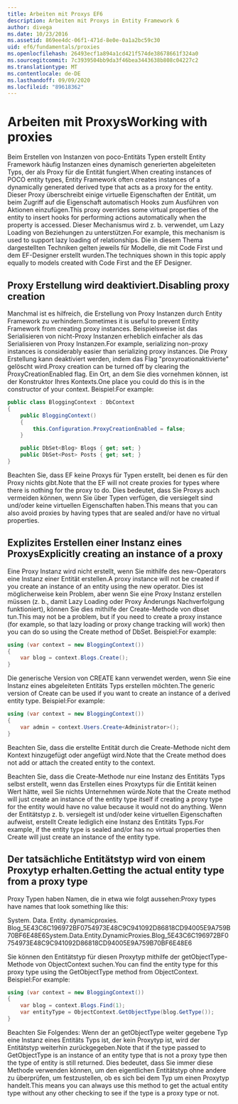 ```yaml
---
title: Arbeiten mit Proxys EF6
description: Arbeiten mit Proxys in Entity Framework 6
author: divega
ms.date: 10/23/2016
ms.assetid: 869ee4dc-06f1-471d-8e0e-0a1a2bc59c30
uid: ef6/fundamentals/proxies
ms.openlocfilehash: 26493ecf1a894a1cd421f574de38678661f324a0
ms.sourcegitcommit: 7c3939504bb9da3f46bea3443638b808c04227c2
ms.translationtype: MT
ms.contentlocale: de-DE
ms.lasthandoff: 09/09/2020
ms.locfileid: "89618362"
---
```

# <a name="working-with-proxies"></a><span data-ttu-id="bb349-103">Arbeiten mit Proxys</span><span class="sxs-lookup"><span data-stu-id="bb349-103">Working with proxies</span></span>
<span data-ttu-id="bb349-104">Beim Erstellen von Instanzen von poco-Entitäts Typen erstellt Entity Framework häufig Instanzen eines dynamisch generierten abgeleiteten Typs, der als Proxy für die Entität fungiert.</span><span class="sxs-lookup"><span data-stu-id="bb349-104">When creating instances of POCO entity types, Entity Framework often creates instances of a dynamically generated derived type that acts as a proxy for the entity.</span></span> <span data-ttu-id="bb349-105">Dieser Proxy überschreibt einige virtuelle Eigenschaften der Entität, um beim Zugriff auf die Eigenschaft automatisch Hooks zum Ausführen von Aktionen einzufügen.</span><span class="sxs-lookup"><span data-stu-id="bb349-105">This proxy overrides some virtual properties of the entity to insert hooks for performing actions automatically when the property is accessed.</span></span> <span data-ttu-id="bb349-106">Dieser Mechanismus wird z. b. verwendet, um Lazy Loading von Beziehungen zu unterstützen.</span><span class="sxs-lookup"><span data-stu-id="bb349-106">For example, this mechanism is used to support lazy loading of relationships.</span></span> <span data-ttu-id="bb349-107">Die in diesem Thema dargestellten Techniken gelten jeweils für Modelle, die mit Code First und dem EF-Designer erstellt wurden.</span><span class="sxs-lookup"><span data-stu-id="bb349-107">The techniques shown in this topic apply equally to models created with Code First and the EF Designer.</span></span>  

## <a name="disabling-proxy-creation"></a><span data-ttu-id="bb349-108">Proxy Erstellung wird deaktiviert.</span><span class="sxs-lookup"><span data-stu-id="bb349-108">Disabling proxy creation</span></span>  

<span data-ttu-id="bb349-109">Manchmal ist es hilfreich, die Erstellung von Proxy Instanzen durch Entity Framework zu verhindern.</span><span class="sxs-lookup"><span data-stu-id="bb349-109">Sometimes it is useful to prevent Entity Framework from creating proxy instances.</span></span> <span data-ttu-id="bb349-110">Beispielsweise ist das Serialisieren von nicht-Proxy Instanzen erheblich einfacher als das Serialisieren von Proxy Instanzen.</span><span class="sxs-lookup"><span data-stu-id="bb349-110">For example, serializing non-proxy instances is considerably easier than serializing proxy instances.</span></span> <span data-ttu-id="bb349-111">Die Proxy Erstellung kann deaktiviert werden, indem das Flag "proxyroationaktivierte" gelöscht wird.</span><span class="sxs-lookup"><span data-stu-id="bb349-111">Proxy creation can be turned off by clearing the ProxyCreationEnabled flag.</span></span> <span data-ttu-id="bb349-112">Ein Ort, an dem Sie dies vornehmen können, ist der Konstruktor Ihres Kontexts.</span><span class="sxs-lookup"><span data-stu-id="bb349-112">One place you could do this is in the constructor of your context.</span></span> <span data-ttu-id="bb349-113">Beispiel:</span><span class="sxs-lookup"><span data-stu-id="bb349-113">For example:</span></span>  

``` csharp
public class BloggingContext : DbContext
{
    public BloggingContext()
    {
        this.Configuration.ProxyCreationEnabled = false;
    }  

    public DbSet<Blog> Blogs { get; set; }
    public DbSet<Post> Posts { get; set; }
}
```  

<span data-ttu-id="bb349-114">Beachten Sie, dass EF keine Proxys für Typen erstellt, bei denen es für den Proxy nichts gibt.</span><span class="sxs-lookup"><span data-stu-id="bb349-114">Note that the EF will not create proxies for types where there is nothing for the proxy to do.</span></span> <span data-ttu-id="bb349-115">Dies bedeutet, dass Sie Proxys auch vermeiden können, wenn Sie über Typen verfügen, die versiegelt sind und/oder keine virtuellen Eigenschaften haben.</span><span class="sxs-lookup"><span data-stu-id="bb349-115">This means that you can also avoid proxies by having types that are sealed and/or have no virtual properties.</span></span>  

## <a name="explicitly-creating-an-instance-of-a-proxy"></a><span data-ttu-id="bb349-116">Explizites Erstellen einer Instanz eines Proxys</span><span class="sxs-lookup"><span data-stu-id="bb349-116">Explicitly creating an instance of a proxy</span></span>  

<span data-ttu-id="bb349-117">Eine Proxy Instanz wird nicht erstellt, wenn Sie mithilfe des new-Operators eine Instanz einer Entität erstellen.</span><span class="sxs-lookup"><span data-stu-id="bb349-117">A proxy instance will not be created if you create an instance of an entity using the new operator.</span></span> <span data-ttu-id="bb349-118">Dies ist möglicherweise kein Problem, aber wenn Sie eine Proxy Instanz erstellen müssen (z. b., damit Lazy Loading oder Proxy Änderungs Nachverfolgung funktioniert), können Sie dies mithilfe der Create-Methode von dbset tun.</span><span class="sxs-lookup"><span data-stu-id="bb349-118">This may not be a problem, but if you need to create a proxy instance (for example, so that lazy loading or proxy change tracking will work) then you can do so using the Create method of DbSet.</span></span> <span data-ttu-id="bb349-119">Beispiel:</span><span class="sxs-lookup"><span data-stu-id="bb349-119">For example:</span></span>  

``` csharp
using (var context = new BloggingContext())
{
    var blog = context.Blogs.Create();
}
```  

<span data-ttu-id="bb349-120">Die generische Version von CREATE kann verwendet werden, wenn Sie eine Instanz eines abgeleiteten Entitäts Typs erstellen möchten.</span><span class="sxs-lookup"><span data-stu-id="bb349-120">The generic version of Create can be used if you want to create an instance of a derived entity type.</span></span> <span data-ttu-id="bb349-121">Beispiel:</span><span class="sxs-lookup"><span data-stu-id="bb349-121">For example:</span></span>  

``` csharp
using (var context = new BloggingContext())
{
    var admin = context.Users.Create<Administrator>();
}
```  

<span data-ttu-id="bb349-122">Beachten Sie, dass die erstellte Entität durch die Create-Methode nicht dem Kontext hinzugefügt oder angefügt wird.</span><span class="sxs-lookup"><span data-stu-id="bb349-122">Note that the Create method does not add or attach the created entity to the context.</span></span>  

<span data-ttu-id="bb349-123">Beachten Sie, dass die Create-Methode nur eine Instanz des Entitäts Typs selbst erstellt, wenn das Erstellen eines Proxytyps für die Entität keinen Wert hätte, weil Sie nichts Unternehmen würde.</span><span class="sxs-lookup"><span data-stu-id="bb349-123">Note that the Create method will just create an instance of the entity type itself if creating a proxy type for the entity would have no value because it would not do anything.</span></span> <span data-ttu-id="bb349-124">Wenn der Entitätstyp z. b. versiegelt ist und/oder keine virtuellen Eigenschaften aufweist, erstellt Create lediglich eine Instanz des Entitäts Typs.</span><span class="sxs-lookup"><span data-stu-id="bb349-124">For example, if the entity type is sealed and/or has no virtual properties then Create will just create an instance of the entity type.</span></span>  

## <a name="getting-the-actual-entity-type-from-a-proxy-type"></a><span data-ttu-id="bb349-125">Der tatsächliche Entitätstyp wird von einem Proxytyp erhalten.</span><span class="sxs-lookup"><span data-stu-id="bb349-125">Getting the actual entity type from a proxy type</span></span>  

<span data-ttu-id="bb349-126">Proxy Typen haben Namen, die in etwa wie folgt aussehen:</span><span class="sxs-lookup"><span data-stu-id="bb349-126">Proxy types have names that look something like this:</span></span>  

<span data-ttu-id="bb349-127">System. Data. Entity. dynamicproxies. Blog_5E43C6C196972BF0754973E48C9C941092D86818CD94005E9A759B70BF6E48E6</span><span class="sxs-lookup"><span data-stu-id="bb349-127">System.Data.Entity.DynamicProxies.Blog_5E43C6C196972BF0754973E48C9C941092D86818CD94005E9A759B70BF6E48E6</span></span>  

<span data-ttu-id="bb349-128">Sie können den Entitätstyp für diesen Proxytyp mithilfe der getObjectType-Methode von ObjectContext suchen.</span><span class="sxs-lookup"><span data-stu-id="bb349-128">You can find the entity type for this proxy type using the GetObjectType method from ObjectContext.</span></span> <span data-ttu-id="bb349-129">Beispiel:</span><span class="sxs-lookup"><span data-stu-id="bb349-129">For example:</span></span>  

``` csharp
using (var context = new BloggingContext())
{
    var blog = context.Blogs.Find(1);
    var entityType = ObjectContext.GetObjectType(blog.GetType());
}
```  

<span data-ttu-id="bb349-130">Beachten Sie Folgendes: Wenn der an getObjectType weiter gegebene Typ eine Instanz eines Entitäts Typs ist, der kein Proxytyp ist, wird der Entitätstyp weiterhin zurückgegeben.</span><span class="sxs-lookup"><span data-stu-id="bb349-130">Note that if the type passed to GetObjectType is an instance of an entity type that is not a proxy type then the type of entity is still returned.</span></span> <span data-ttu-id="bb349-131">Dies bedeutet, dass Sie immer diese Methode verwenden können, um den eigentlichen Entitätstyp ohne andere zu überprüfen, um festzustellen, ob es sich bei dem Typ um einen Proxytyp handelt.</span><span class="sxs-lookup"><span data-stu-id="bb349-131">This means you can always use this method to get the actual entity type without any other checking to see if the type is a proxy type or not.</span></span>  
